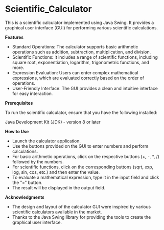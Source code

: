 # Scientific_Calculator
This is a scientific calculator implemented using Java Swing. It provides a graphical user interface (GUI) for performing various scientific calculations.<br>

**Features**<br>
* Standard Operations: The calculator supports basic arithmetic operations such as addition, subtraction, multiplication, and division.<br>
* Scientific Functions: It includes a range of scientific functions, including square root, exponentiation, logarithm, trigonometric functions, and more.<br>
* Expression Evaluation: Users can enter complex mathematical expressions, which are evaluated correctly based on the order of operations.<br>
* User-Friendly Interface: The GUI provides a clean and intuitive interface for easy interaction.<br>

**Prerequisites**<br>

To run the scientific calculator, ensure that you have the following installed:<br>

Java Development Kit (JDK) - version 8 or later<br>

**How to Use**<br>
* Launch the calculator application.
* Use the buttons provided on the GUI to enter numbers and perform calculations.<br>
* For basic arithmetic operations, click on the respective buttons (+, -, *, /) followed by the numbers.<br>
* For scientific functions, click on the corresponding buttons (sqrt, exp, log, sin, cos, etc.) and then enter the value.<br>
* To evaluate a mathematical expression, type it in the input field and click the "=" button.<br>
* The result will be displayed in the output field.<br>

**Acknowledgments**<br>

* The design and layout of the calculator GUI were inspired by various scientific calculators available in the market.
* Thanks to the Java Swing library for providing the tools to create the graphical user interface.
